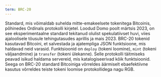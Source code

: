 ```yaml
---
term: BRC-20
---
```


Standard, mis võimaldab suhelda mitte-emakeelsete tokenitega Bitcoinis, põhinedes Ordinals protokolli kirjetel. Loodud Domo poolt märtsis 2023, on see eksperimentaalne standard tekitanud olulist spekulatiivset huvi, viies ajaloolisele tõusule tehingutasudes aprillis ja mais 2023. BRC-20 tokenid kasutavad Bitcoini, et salvestada ja ajatempliga JSON funktsioone, mis haldavad neid varasid. Funktsioonid on `deploy` (tokeni loomine), `mint` (tokeni väljaandmine) ja `transfer` (tokeni ülekanne). Selle protokolli täitmiseks peavad isikud haldama servereid, mis katalogiseerivad kõik funktsioonid. Seega on BRC-20 standard Bitcoiniga võrreldes äärmiselt ebaefektiivne kasutus võrreldes teiste tokeni loomise protokollidega nagu RGB.